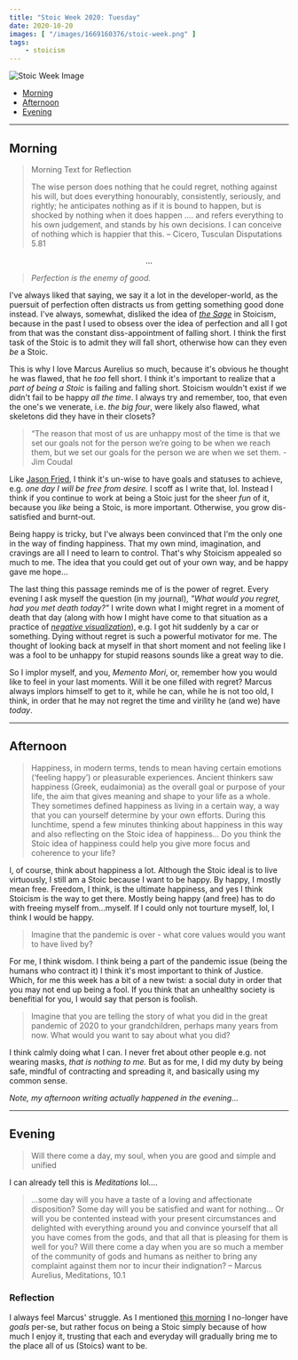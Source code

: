 ```yaml
---
title: "Stoic Week 2020: Tuesday"
date: 2020-10-20
images: [ "/images/1669160376/stoic-week.png" ]
tags: 
    - stoicism
---
```


![Stoic Week Image](/assets/images/1669160376/stoic-week.png)

- [Morning](#morning)
- [Afternoon](#afternoon)
- [Evening](#evening)

---

## Morning 

> Morning Text for Reflection
>
> The wise person does nothing that he could regret, nothing against his will, but does everything honourably, consistently, seriously, and rightly; he anticipates nothing as if it is bound to happen, but is shocked by nothing when it does happen …. and refers everything to his own judgement, and stands by his own decisions. I can conceive of nothing which is happier that this. – Cicero, Tusculan Disputations 5.81

<p style="text-align: center;">...</p>

> _Perfection is the enemy of good._

I've always liked that saying, we say it a lot in the developer-world, as the puersuit of perfection often distracts us from getting something good done instead. I've always, somewhat, disliked the idea of _[the Sage](https://en.wikipedia.org/wiki/Sage_(philosophy))_ in Stoicism, because in the past I used to obsess over the idea of perfection and all I got from that was the constant diss-appointment of falling short. I think the first task of the Stoic is to admit they will fall short, otherwise how can they even _be_ a Stoic.

This is why I love Marcus Aurelius so much, because it's obvious he thought he was flawed, that he _too_ fell short. I think it's important to realize that a _part of being a Stoic_ is failing and falling short. Stoicism wouldn't exist if we didn't fail to be happy _all the time_. I always try and remember, too, that even the one's we venerate, i.e. _the big four_, were likely also flawed, what skeletons did they have in their closets?

> “The reason that most of us are unhappy most of the time is that we set our goals not for the person we’re going to be when we reach them, but we set our goals for the person we are when we set them. - Jim Coudal

Like [Jason Fried](https://m.signalvnoise.com/ive-never-had-a-goal/), I think it's un-wise to have goals and statuses to achieve, e.g. _one day I will be free from desire._ I scoff as I write that, lol. Instead I think if you continue to work at being a Stoic just for the sheer _fun_ of it, because you _like_ being a Stoic, is more important. Otherwise, you grow dis-satisfied and burnt-out.

Being happy is tricky, but I've always been convinced that I'm the only one in the way of finding happiness. That my own mind, imagination, and cravings are all I need to learn to control. That's why Stoicism appealed so much to me. The idea that you could get out of your own way, and be happy gave me hope...

The last thing this passage reminds me of is the power of regret. Every evening I ask myself the question (in my journal), _"What would you regret, had you met death today?"_ I write down what I might regret in a moment of death that day (along with how I might have come to that situation as a practice of _[negative visualization](https://en.wikipedia.org/wiki/Negative_visualization)_), e.g. I got hit suddenly by a car or something. Dying without regret is such a powerful motivator for me. The thought of looking back at myself in that short moment and not feeling like I was a fool to be unhappy for stupid reasons sounds like a great way to die.

So I implor myself, and you, _Memento Mori_, or, remember how you would like to feel in your last moments. Will it be one filled with regret? Marcus always implors himself to get to it, while he can, while he is not too old, I think, in order that he may not regret the time and virility he (and we) have _today_.

---

## Afternoon 

> Happiness, in modern terms, tends to mean having certain emotions (‘feeling happy’) or pleasurable experiences. Ancient thinkers saw happiness (Greek, eudaimonia) as the overall goal or purpose of your life, the aim that gives meaning and shape to your life as a whole. They sometimes defined happiness as living in a certain way, a way that you can yourself determine by your own efforts. During this lunchtime, spend a few minutes thinking about happiness in this way and also reflecting on the Stoic idea of happiness... Do you think the Stoic idea of happiness could help you give more focus and coherence to your life?

I, of course, think about happiness a lot. Although the Stoic ideal is to live virtuously, I still am a Stoic because I want to be happy. By happy, I mostly mean free. Freedom, I think, is the ultimate happiness, and yes I think Stoicism is the way to get there. Mostly being happy (and free) has to do with freeing myself from...myself. If I could only not tourture myself, lol, I think I would be happy.

> Imagine that the pandemic is over - what core values would you want to have lived by?

For me, I think wisdom. I think being a part of the pandemic issue (being the humans who contract it) I think it's most important to think of Justice. Which, for me this week has a bit of a new twist: a social duty in order that you may not end up being a fool. If you think that an unhealthy society is benefitial for you, I would say that person is foolish.

> Imagine that you are telling the story of what you did in the great pandemic of 2020 to your grandchildren, perhaps many years from now. What would you want to say about what you did?

I think calmly doing what I can. I never fret about other people e.g. not wearing masks, _that is nothing to me._ But as for me, I did my duty by being safe, mindful of contracting and spreading it, and basically using my common sense.

_Note, my afternoon writing actually happened in the evening..._

---

## Evening 

> Will there come a day, my soul, when you are good and simple and unified

I can already tell this is _Meditations_ lol....

> ...some day will you have a taste of a loving and affectionate disposition? Some day will you be satisfied and want for nothing... Or will you be contented instead with your present circumstances and delighted with everything around you and convince yourself that all you have comes from the gods, and that all that is pleasing for them is well for you? Will there come a day when you are so much a member of the community of gods and humans as neither to bring any complaint against them nor to incur their indignation? – Marcus Aurelius, Meditations, 10.1

### Reflection

I always feel Marcus' struggle. As I mentioned [this morning](#morning) I no-longer have _goals_ per-se, but rather focus on being a Stoic simply because of how much I enjoy it, trusting that each and everyday will gradually bring me to the place all of us (Stoics) want to be.
